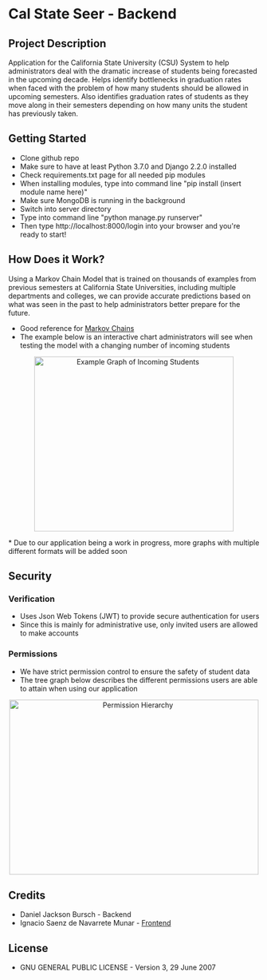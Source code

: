# Cal State Seer - Backend
## Project Description
Application for the California State University (CSU) System to help administrators deal with the dramatic increase of students being forecasted in the upcoming decade. Helps identify bottlenecks in graduation rates when faced with the problem of how many students should be allowed in upcoming semesters. Also identifies graduation rates of students as they move along in their semesters depending on how many units the student has previously taken. 

## Getting Started 
* Clone github repo
* Make sure to have at least Python 3.7.0 and Django 2.2.0 installed
* Check requirements.txt page for all needed pip modules
* When installing modules, type into command line "pip install (insert module name here)"
* Make sure MongoDB is running in the background
* Switch into server directory
* Type into command line "python manage.py runserver"
* Then type http://localhost:8000/login into your browser and you're ready to start! 

## How Does it Work?
Using a Markov Chain Model that is trained on thousands of examples from previous semesters at California State Universities, including multiple departments and colleges, we can provide accurate predictions based on what was seen in the past to help administrators better prepare for the future. 
* Good reference for [Markov Chains](https://setosa.io/ev/markov-chains/)
* The example below is an interactive chart administrators will see when testing the model with a changing number of incoming students

<p align="center">
  <img src="https://github.com/djbursch/csuSeer-server/blob/master/images/Screen%20Shot%202020-03-29%20at%206.02.48%20PM.png" width="400" height="350" title="Example Graph of Incoming Students">
</p>
* Due to our application being a work in progress, more graphs with multiple different formats will be added soon

## Security
### Verification
* Uses Json Web Tokens (JWT) to provide secure authentication for users
* Since this is mainly for administrative use, only invited users are allowed to make accounts
### Permissions
* We have strict permission control to ensure the safety of student data
* The tree graph below describes the different permissions users are able to attain when using our application

<p align="center">
  <img src="https://github.com/djbursch/csuSeer-server/blob/master/images/Permission%20Hierarchy.png" width="500" height="350" title="Permission Hierarchy">
</p>

## Credits
* Daniel Jackson Bursch - Backend
* Ignacio Saenz de Navarrete Munar - [Frontend](https://github.com/ignacioSaenzdeN/Csu_FE_MainApp)

## License
* GNU GENERAL PUBLIC LICENSE - Version 3, 29 June 2007



